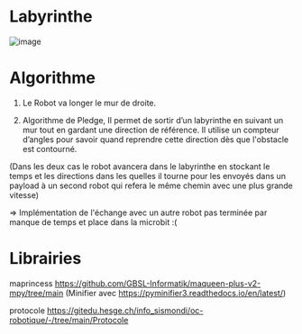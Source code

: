 # Labyrinthe

![image](https://github.com/user-attachments/assets/4af73e75-791f-41cd-ae67-132728abe802)


# Algorithme
1) Le Robot va longer le mur de droite. 
 
2) Algorithme de Pledge, Il permet de sortir d’un labyrinthe en suivant un mur tout en gardant une direction de référence. Il utilise un compteur d’angles pour savoir quand reprendre cette direction dès que l'obstacle est contourné.

(Dans les deux cas le robot avancera dans le labyrinthe en stockant le temps et les directions dans les quelles il tourne pour les envoyés dans un payload à un second robot qui refera le même chemin avec une plus grande vitesse) 
 
=> Implémentation de l'échange avec un autre robot pas terminée par manque de temps et place dans la microbit :(

# Librairies

maprincess  https://github.com/GBSL-Informatik/maqueen-plus-v2-mpy/tree/main 
(Minifier avec https://pyminifier3.readthedocs.io/en/latest/)
 
protocole   https://gitedu.hesge.ch/info_sismondi/oc-robotique/-/tree/main/Protocole
